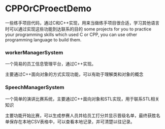 # CPPOrCProectDemo
一些练手项目代码，通过C和C++实现，用来当做练手项目很合适，学习其他语言时可以通过实现这些功能到达联系的目的
some projects for you to practice your programming skills which used C or CPP, you can use other programming language to build them.


### workerManagerSystem
一个简易的员工信息管理平台，通过C++实现。

主要通过C++面向对象的方式实现功能，可以有助于理解类和对象的概念

### SpeechManagerSystem

一个简单的演讲比赛系统，主要通过C++面向对象和STL实现，用于联系STL相关知识

主要功能开始比赛，可以生成参赛人员并给员工打分并显示晋级名单，最终获胜名单保存在本地CSV表格中，可以查看本地记录，并可清楚以往记录。